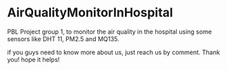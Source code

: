 # AirQualityMonitorInHospital
PBL Project group 1, to monitor the air quality in the hospital using some sensors like DHT 11, PM2.5 and MQ135.

if you guys need to know more about us, just reach us by comment.
Thank you! hope it helps!
